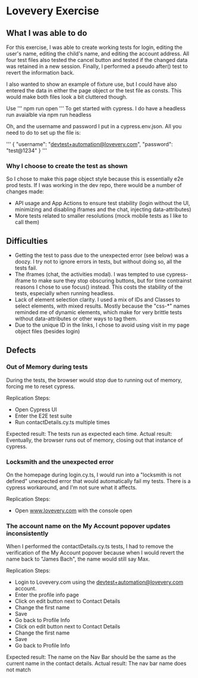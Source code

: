 # Lovevery Exercise

## What I was able to do
For this exercise, I was able to create working tests for login, editing the user's name, editing the child's name, and editing the account address.  All four test files also tested the cancel button and tested if the changed data was retained in a new session. Finally, I performed a pseudo after() test to revert the information back.

I also wanted to show an example of fixture use, but I could have also entered the data in either the page object or the test file as consts.  This would make both files look a bit cluttered though.

Use 
'''
npm run open
'''
To get started with cypress.  I do have a headless run avaialble via npm run headless

Oh, and the username and password I put in a cypress.env.json.  All you need to do to set up the file is:

'''
{
    "username": "devtest+automation@lovevery.com",
    "password": "test@1234"
}
'''

### Why I choose to create the test as shown
So I chose to make this page object style because this is essentially e2e prod tests.  If I was working in the dev repo, there would be a number of changes made:
- API usage and App Actions to ensure test stability (login without the UI, minimizing and disabling iframes and the chat, injecting data-attributes)
- More tests related to smaller resolutions (mock mobile tests as I like to call them)

## Difficulties
- Getting the test to pass due to the unexpected error (see below) was a doozy.  I try not to ignore errors in tests, but without doing so, all the tests fail.
- The iframes (chat, the activities modal).  I was tempted to use cypress-iframe to make sure they stop obscuring buttons, but for time contrainst reasons I chose to use focus() instead.  This costs the stability of the tests, especially when running headless. 
- Lack of element selection clarity. I used a mix of IDs and Classes to select elements, with mixed results.  Mostly because the "css-*" names reminded me of dynamic elements, which make for very brittle tests without data-attributes or other ways to tag them.
- Due to the unique ID in the links, I chose to avoid using visit in my page object files (besides login)

## Defects

### Out of Memory during tests
During the tests, the browser would stop due to running out of memory, forcing me to reset cypress.  

Replication Steps:
- Open Cypress UI
- Enter the E2E test suite
- Run contactDetails.cy.ts multiple times

Expected result: The tests run as expected each time.
Actual result: Eventually, the browser runs out of memory, closing out that instance of cypress.

### Locksmith and the unexpected error
On the homepage during login.cy.ts, I would run into a "locksmith is not defined" unexpected error that would automatically fail my tests.  There is a cypress workaround, and I'm not sure what it affects. 

Replication Steps:
- Open www.lovevery.com with the console open

### The account name on the My Account popover updates inconsistently
When I performed the contactDetails.cy.ts tests, I had to remove the verification of the My Account popover because when I would revert the name back to "James Bach", the name would still say Max.

Replication Steps:
- Login to Lovevery.com using the devtest+automation@lovevery.com account.
- Enter the profile info page
- Click on edit button next to Contact Details
- Change the first name
- Save
- Go back to Profile Info
- Click on edit button next to Contact Details
- Change the first name
- Save
- Go back to Profile Info

Expected result: The name on the Nav Bar should be the same as the current name in the contact details.
Actual result: The nav bar name does not match

